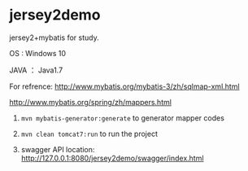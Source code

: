 # jersey2demo
jersey2+mybatis for study.

OS : Windows 10

JAVA ： Java1.7

For refrence: 
http://www.mybatis.org/mybatis-3/zh/sqlmap-xml.html

http://www.mybatis.org/spring/zh/mappers.html

1. `mvn mybatis-generator:generate` to generator mapper codes

2. `mvn clean tomcat7:run` to run the project

3. swagger API location:
http://127.0.0.1:8080/jersey2demo/swagger/index.html
